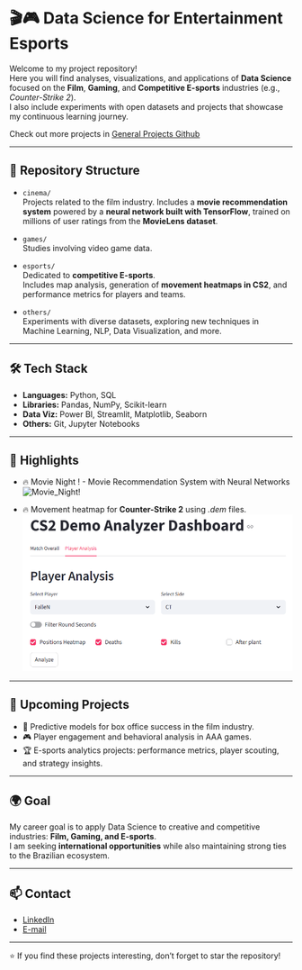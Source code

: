 # 🎬🎮 Data Science for Entertainment Esports

Welcome to my project repository!  
Here you will find analyses, visualizations, and applications of **Data Science** focused on the **Film**, **Gaming**, and **Competitive E-sports** industries (e.g., *Counter-Strike 2*).  
I also include experiments with open datasets and projects that showcase my continuous learning journey.

Check out more projects in [General Projects Github](https://github.com/matheusrm-git/General-Projects)

---

## 📂 Repository Structure

- `cinema/`  
  Projects related to the film industry.
  Includes a **movie recommendation system** powered by a **neural network built with TensorFlow**, trained on millions of user ratings from the **MovieLens dataset**.
- `games/`  
  Studies involving video game data.

- `esports/`  
  Dedicated to **competitive E-sports**.  
  Includes map analysis, generation of **movement heatmaps in CS2**, and performance metrics for players and teams.

- `others/`  
  Experiments with diverse datasets, exploring new techniques in Machine Learning, NLP, Data Visualization, and more.

---

## 🛠️ Tech Stack

- **Languages:** Python, SQL  
- **Libraries:** Pandas, NumPy, Scikit-learn  
- **Data Viz:** Power BI, Streamlit, Matplotlib, Seaborn  
- **Others:** Git, Jupyter Notebooks  

---

## 🚀 Highlights
- 🔥 Movie Night ! - Movie Recommendation System with Neural Networks
![Movie_Night!](https://github.com/matheusrm-git/Data_Science_for_Entertainment_Esports/blob/main/cinema/Movie_Recommender/img/app_screanshot.png)

- 🔥 Movement heatmap for **Counter-Strike 2** using *.dem* files.
![CS2 Demo Analyzer](https://github.com/matheusrm-git/Data-Science-for-Entertainment-Esports/blob/main/esports/CS2-Demo-Analyzer/demo_analyzer/assets/demonstration_prints/streamlit_app_demo_2.png)

---

## 📅 Upcoming Projects

- 🎥 Predictive models for box office success in the film industry.  
- 🎮 Player engagement and behavioral analysis in AAA games.  
- 🏆 E-sports analytics projects: performance metrics, player scouting, and strategy insights.

---

## 🌍 Goal

My career goal is to apply Data Science to creative and competitive industries: **Film, Gaming, and E-sports**.  
I am seeking **international opportunities** while also maintaining strong ties to the Brazilian ecosystem.

---

## 📫 Contact

- [LinkedIn](https://www.linkedin.com/in/matheus-resende-miranda/)  
- [E-mail](matheusrm.ws@gmail.com)

---

⭐ If you find these projects interesting, don’t forget to star the repository!
